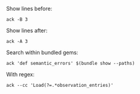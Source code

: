 Show lines before:

    ack -B 3

Show lines after:

    ack -A 3

Search within bundled gems:

    ack 'def semantic_errors' $(bundle show --paths)

With regex:

    ack --cc 'Load(?=.*observation_entries)'
